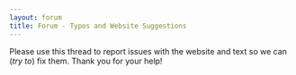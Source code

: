```yaml
---
layout: forum
title: Forum - Typos and Website Suggestions
---
```


Please use this thread to report issues with the website and text so we can (*try to*) fix them.
Thank you for your help!
